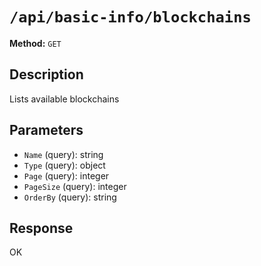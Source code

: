 # `/api/basic-info/blockchains`

**Method:** `GET`  

## Description
Lists available blockchains



## Parameters
- `Name` (query): string
- `Type` (query): object
- `Page` (query): integer
- `PageSize` (query): integer
- `OrderBy` (query): string

## Response
OK
